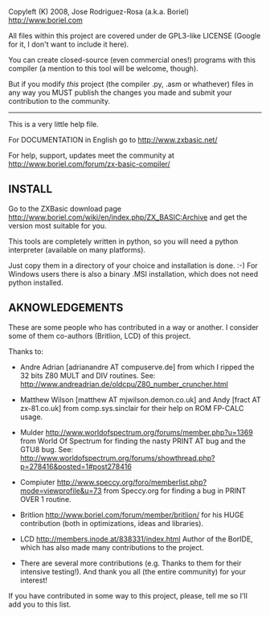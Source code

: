 Copyleft (K) 2008, Jose Rodriguez-Rosa (a.k.a. Boriel)
http://www.boriel.com

All files within this project are covered under de GPL3-like LICENSE
(Google for it, I don't want to include it here). 

You can create closed-source (even commercial ones!) programs with this compiler
(a mention to this tool will be welcome, though).

But if you modify *this* project (the compiler .py, .asm or whathever) files 
in any way you MUST publish the changes you made and submit your contribution
to the community.

-------------------------

This is a very little help file.

For DOCUMENTATION in English go to
http://www.zxbasic.net/

For help, support, updates meet the community at
http://www.boriel.com/forum/zx-basic-compiler/


INSTALL
-------

Go to the ZXBasic download page <http://www.boriel.com/wiki/en/index.php/ZX_BASIC:Archive>
and get the version most suitable for you. 

This tools are completely written in python, so you will need a python
interpreter (available on many platforms).

Just copy them in a directory of your choice and installation is done. :-)
For Windows users there is also a binary .MSI installation, which does not need
python installed.


AKNOWLEDGEMENTS
---------------

These are some people who has contributed in a way or another. I consider
some of them co-authors (Britlion, LCD) of this project.

Thanks to:

* Andre Adrian [adrianandre AT compuserve.de] from which I ripped the 32 bits
  Z80 MULT and DIV routines.
  See: <http://www.andreadrian.de/oldcpu/Z80_number_cruncher.html>

* Matthew Wilson [matthew AT mjwilson.demon.co.uk] and 
  Andy [fract AT zx-81.co.uk] from comp.sys.sinclair for their help on ROM FP-CALC usage.

* Mulder <http://www.worldofspectrum.org/forums/member.php?u=1369> from World Of Spectrum
  for finding the nasty PRINT AT bug and the GTU8 bug.
  See: <http://www.worldofspectrum.org/forums/showthread.php?p=278416&posted=1#post278416>

* Compiuter <http://www.speccy.org/foro/memberlist.php?mode=viewprofile&u=73> from
  Speccy.org for finding a bug in PRINT OVER 1 routine.

* Britlion <http://www.boriel.com/forum/member/britlion/>
  for his HUGE contribution (both in optimizations, ideas and libraries).

* LCD <http://members.inode.at/838331/index.html>
  Author of the BorIDE, which has also made many contributions to the project.

* There are several more contributions (e.g. Thanks to them for their intensive testing!). And thank you all
  (the entire community) for your interest!

If you have contributed in some way to this project, please, tell me so I'll add you to this list.


